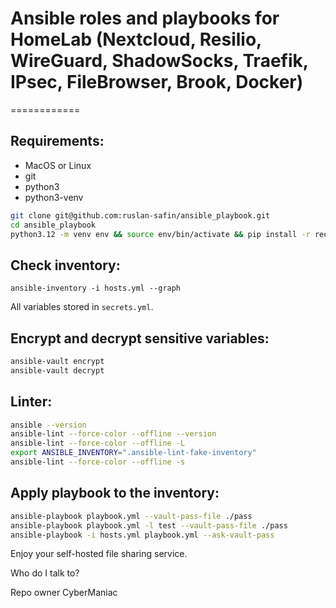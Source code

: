 # Ansible roles and playbooks for HomeLab (Nextcloud, Resilio, WireGuard, ShadowSocks, Traefik, IPsec, FileBrowser, Brook, Docker)
============

## Requirements:
* MacOS or Linux
* git
* python3 
* python3-venv

```bash
git clone git@github.com:ruslan-safin/ansible_playbook.git
cd ansible_playbook
python3.12 -m venv env && source env/bin/activate && pip install -r requirements.txt
```

## Check inventory:

```shell
ansible-inventory -i hosts.yml --graph
```

All variables stored in `secrets.yml`.

## Encrypt and decrypt sensitive variables:
```bash
ansible-vault encrypt 
ansible-vault decrypt 
```

## Linter:
```bash
ansible --version
ansible-lint --force-color --offline --version
ansible-lint --force-color --offline -L
export ANSIBLE_INVENTORY=".ansible-lint-fake-inventory"
ansible-lint --force-color --offline -s 
```

## Apply playbook to the inventory:
```bash
ansible-playbook playbook.yml --vault-pass-file ./pass
ansible-playbook playbook.yml -l test --vault-pass-file ./pass
ansible-playbook -i hosts.yml playbook.yml --ask-vault-pass
```

Enjoy your self-hosted file sharing service.

Who do I talk to?

Repo owner CyberManiac